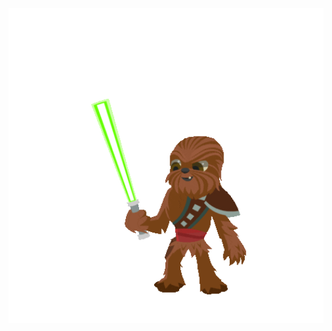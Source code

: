 <div id="header" align="center">
  <img src="https://github.com/ArinDhawan/ArinDhawan/blob/main/giphy.gif" width="1000"/>
</div>
